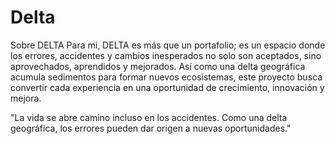 # Delta
Sobre DELTA
Para mi, DELTA es más que un portafolio; es un espacio donde los errores, accidentes y cambios inesperados no solo son aceptados, sino aprovechados, aprendidos  y mejorados. 
Así como una delta geográfica acumula sedimentos para formar nuevos ecosistemas, este proyecto busca convertir cada experiencia en una oportunidad de crecimiento, innovación y mejora.


 
 
"La vida se abre camino incluso en los accidentes. Como una delta geográfica, los errores pueden dar origen a nuevas oportunidades."
